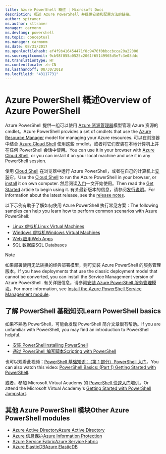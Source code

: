 ```yaml
---
title: Azure PowerShell 概述 | Microsoft Docs
description: 概述 Azure PowerShell 并提供安装和配置方法的链接。
author: sptramer
ms.author: sttramer
manager: carmonm
ms.devlang: powershell
ms.topic: conceptual
ms.manager: carmonm
ms.date: 08/31/2017
ms.openlocfilehash: ef4f9b416454471f8c9476f0bbccbcca20a22000
ms.sourcegitcommit: 9cb98f055a0525c2061f65149965d5e7c3e03ddc
ms.translationtype: HT
ms.contentlocale: zh-CN
ms.lasthandoff: 08/30/2018
ms.locfileid: "43117731"
---
```

# <a name="overview-of-azure-powershell"></a><span data-ttu-id="edda5-103">Azure PowerShell 概述</span><span class="sxs-lookup"><span data-stu-id="edda5-103">Overview of Azure PowerShell</span></span>

<span data-ttu-id="edda5-104">Azure PowerShell 提供一组可以使用 [Azure 资源管理器](/azure/azure-resource-manager/resource-group-overview)模型管理 Azure 资源的 cmdlet。</span><span class="sxs-lookup"><span data-stu-id="edda5-104">Azure PowerShell provides a set of cmdlets that use the [Azure Resource Manager](/azure/azure-resource-manager/resource-group-overview) model for managing your Azure resources.</span></span> <span data-ttu-id="edda5-105">可以在浏览器中结合 [Azure Cloud Shell](/azure/cloud-shell/overview) 使用这些 cmdlet，或者将它们安装在本地计算机上并在任何 PowerShell 会话中使用。</span><span class="sxs-lookup"><span data-stu-id="edda5-105">You can use it in your browser with [Azure Cloud Shell](/azure/cloud-shell/overview), or you can install it on your local machine and use it in any PowerShell session.</span></span>

<span data-ttu-id="edda5-106">使用 [Cloud Shell](/azure/cloud-shell/overview) 在浏览器中运行 Azure PowerShell，或者在自己的计算机上[安装](install-azurerm-ps.md)它。</span><span class="sxs-lookup"><span data-stu-id="edda5-106">Use the [Cloud Shell](/azure/cloud-shell/overview) to run the Azure PowerShell in your browser, or [install](install-azurerm-ps.md) it on own computer.</span></span> <span data-ttu-id="edda5-107">然后阅读[入门](get-started-azureps.md)一文开始使用。</span><span class="sxs-lookup"><span data-stu-id="edda5-107">Then read the [Get Started](get-started-azureps.md) article to begin using it.</span></span> <span data-ttu-id="edda5-108">有关最新版本的信息，请参阅[发行说明](release-notes-azureps.md)。</span><span class="sxs-lookup"><span data-stu-id="edda5-108">For information about the latest release, see the [release notes](release-notes-azureps.md).</span></span>

<span data-ttu-id="edda5-109">以下示例有助于了解如何使用 Azure PowerShell 执行常见方案：</span><span class="sxs-lookup"><span data-stu-id="edda5-109">The following samples can help you learn how to perform common scenarios with Azure PowerShell:</span></span>

* [<span data-ttu-id="edda5-110">Linux 虚拟机</span><span class="sxs-lookup"><span data-stu-id="edda5-110">Linux Virtual Machines</span></span>](/azure/virtual-machines/virtual-machines-linux-powershell-samples?toc=/powershell/azure/toc.json)
* [<span data-ttu-id="edda5-111">Windows 虚拟机</span><span class="sxs-lookup"><span data-stu-id="edda5-111">Windows Virtual Machines</span></span>](/azure/virtual-machines/virtual-machines-windows-powershell-samples?toc=/powershell/azure/toc.json)
* [<span data-ttu-id="edda5-112">Web 应用</span><span class="sxs-lookup"><span data-stu-id="edda5-112">Web Apps</span></span>](/azure/app-service-web/app-service-powershell-samples?toc=/powershell/azure/toc.json)
* [<span data-ttu-id="edda5-113">SQL 数据库</span><span class="sxs-lookup"><span data-stu-id="edda5-113">SQL Databases</span></span>](/azure/sql-database/sql-database-powershell-samples?toc=/powershell/azure/toc.json)

> [!NOTE]
> <span data-ttu-id="edda5-114">如果部署使用无法转换的经典部署模型，则可安装 Azure PowerShell 的服务管理版本。</span><span class="sxs-lookup"><span data-stu-id="edda5-114">If you have deployments that use the classic deployment model that cannot be converted, you can install the Service Management version of Azure PowerShell.</span></span> <span data-ttu-id="edda5-115">有关详细信息，请参阅[安装 Azure PowerShell 服务管理模块](/powershell/azure/servicemanagement/install-azure-ps)。</span><span class="sxs-lookup"><span data-stu-id="edda5-115">For more information, see [Install the Azure PowerShell Service Management module](/powershell/azure/servicemanagement/install-azure-ps).</span></span>

## <a name="learn-powershell-basics"></a><span data-ttu-id="edda5-116">了解 PowerShell 基础知识</span><span class="sxs-lookup"><span data-stu-id="edda5-116">Learn PowerShell basics</span></span>

<span data-ttu-id="edda5-117">如果不熟悉 PowerShell，可能会发现 PowerShell 简介文章很有帮助。</span><span class="sxs-lookup"><span data-stu-id="edda5-117">If you are unfamiliar with PowerShell, you may find an introduction to PowerShell helpful.</span></span>

* [<span data-ttu-id="edda5-118">安装 PowerShell</span><span class="sxs-lookup"><span data-stu-id="edda5-118">Installing PowerShell</span></span>](/powershell/scripting/installing-windows-powershell)
* [<span data-ttu-id="edda5-119">通过 PowerShell 编写脚本</span><span class="sxs-lookup"><span data-stu-id="edda5-119">Scripting with PowerShell</span></span>](/powershell/scripting/scripting-with-windows-powershell)

<span data-ttu-id="edda5-120">也可以观看此视频：[PowerShell 基础知识：（第 1 部分）PowerShell 入门](https://channel9.msdn.com/Blogs/Taste-of-Premier/PowerShellBasicsPart1)。</span><span class="sxs-lookup"><span data-stu-id="edda5-120">You can also watch this video: [PowerShell Basics: (Part 1) Getting Started with PowerShell](https://channel9.msdn.com/Blogs/Taste-of-Premier/PowerShellBasicsPart1).</span></span>

<span data-ttu-id="edda5-121">或者，参加 Microsoft Virtual Academy 的 [PowerShell 快速入门](https://mva.microsoft.com/liveevents/powershell-jumpstart)培训。</span><span class="sxs-lookup"><span data-stu-id="edda5-121">Or attend the Microsoft Virtual Academy's [Getting Started with PowerShell Jumpstart](https://mva.microsoft.com/liveevents/powershell-jumpstart).</span></span>

## <a name="other-azure-powershell-modules"></a><span data-ttu-id="edda5-122">其他 Azure PowerShell 模块</span><span class="sxs-lookup"><span data-stu-id="edda5-122">Other Azure PowerShell modules</span></span>

* [<span data-ttu-id="edda5-123">Azure Active Directory</span><span class="sxs-lookup"><span data-stu-id="edda5-123">Azure Active Directory</span></span>](/powershell/azure/active-directory/)
* [<span data-ttu-id="edda5-124">Azure 信息保护</span><span class="sxs-lookup"><span data-stu-id="edda5-124">Azure Information Protection</span></span>](/powershell/azure/aip/)
* [<span data-ttu-id="edda5-125">Azure Service Fabric</span><span class="sxs-lookup"><span data-stu-id="edda5-125">Azure Service Fabric</span></span>](/powershell/azure/service-fabric/)
* [<span data-ttu-id="edda5-126">Azure ElasticDB</span><span class="sxs-lookup"><span data-stu-id="edda5-126">Azure ElasticDB</span></span>](/powershell/azure/elasticdbjobs/)